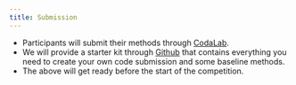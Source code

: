 ```yaml
---
title: Submission
---
```


* Participants will submit their methods through [CodaLab](https://codalab.lisn.upsaclay.fr/competitions/13902).
* We will provide a starter kit through [Github](https://github.com/huawei-noah/trustworthyAI/tree/master/competition/NeurIPS2023) that contains everything you need to create your own code submission and some baseline methods.  
* The above will get ready before the start of the competition.
